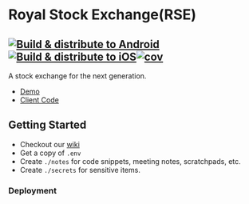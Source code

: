 # Royal Stock Exchange(RSE)

## [![Build & distribute to Android](https://github.com/rse-org/client/actions/workflows/build-distribute-android.yml/badge.svg)](https://github.com/rse-org/client/actions/workflows/build-distribute-android.yml)[![Build & distribute to iOS](https://github.com/rse-org/client/actions/workflows/build-distribute-ios.yml/badge.svg)](https://github.com/rse-org/client/actions/workflows/build-distribute-ios.yml)[![cov](https://rse-org.github.io/client/badges/coverage.svg)](https://github.com/rse-org/client/actions/workflows/run-tests.yml)

A stock exchange for the next generation.

- [Demo](https://royal-stock-exchange.netlify.app/)
- [Client Code](https://github.com/rse-org/client)

## Getting Started

- Checkout our [wiki](https://github.com/rse-org/client/wiki)
- Get a copy of `.env`
- Create `./notes` for code snippets, meeting notes, scratchpads, etc.
- Create `./secrets` for sensitive items.

### Deployment
